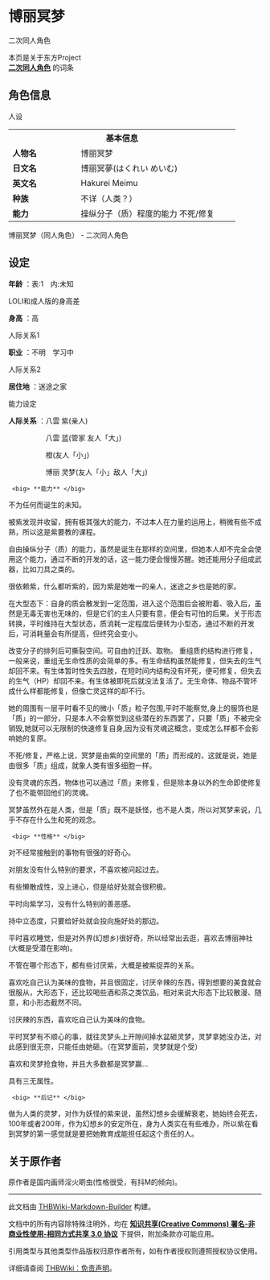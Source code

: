 # 博丽冥梦

<!-- source html: G:\repos\THBWiki-Markdown-Builder\THBWikiMarkdown\Temp\main\c\c1\ns0%3A%E5%8D%9A%E4%B8%BD%E5%86%A5%E6%A2%A6.html -->

二次同人角色

本页是关于东方Project  
 **[二次同人角色](./二次角色列表.md)** 的词条

## 角色信息
[](./文件-博丽冥梦人设1.jpg.md)  [](./文件-博丽冥梦人设1.jpg.md)人设

<table>
<tbody><tr>
<th colspan="2">基本信息</th>
</tr>
<tr>
<td style="width:120px"><b>人物名</b></td><td style="min-width:300px">博丽冥梦</td>
</tr><tr><td><b>日文名</b></td><td>博丽冥夢(はくれい めいむ)</td></tr><tr><td><b>英文名</b></td><td>Hakurei Meimu</td></tr><tr><td><b>种族</b></td><td>不详（人类？）</td></tr><tr><td><b>能力</b></td><td>操纵分子（质）程度的能力  不死/修复</td></tr></tbody></table>

博丽冥梦（同人角色） - 二次同人角色

## 设定
  
 **年龄** ：表:1　内:未知  

  

[](./文件-博丽冥梦人设2.jpg.md)  [](./文件-博丽冥梦人设2.jpg.md)LOLI和成人版的身高差
  
 **身高** ：高  

  

[](./文件-博丽冥梦人设3.jpg.md)  [](./文件-博丽冥梦人设3.jpg.md)人际关系1
  
 **职业** ：不明　学习中  

  

[](./文件-博丽冥梦人设4.jpg.md)  [](./文件-博丽冥梦人设4.jpg.md)人际关系2
  
 **居住地** ：迷途之家  

  

[](./文件-博丽冥梦人设5.jpg.md)  [](./文件-博丽冥梦人设5.jpg.md)能力设定
  
 **人际关系** ：八雲 紫(亲人)  

　　　　　  八雲 蓝(管家 友人「大」)  

　　　　　  橙(友人「小」)  

　　　　　  博丽 灵梦(友人「小」敌人「大」)  

  

  

  

```
 <big> **能力** </big>
```

  
不为任何而诞生的未知。   

被紫发现并收留，拥有极其强大的能力，不过本人在力量的运用上，稍微有些不成熟，所以这是紫要教的课程。  

  

自由操纵分子（质）的能力，虽然是诞生在那样的空间里，但她本人却不完全会使用这个能力，通过不断的开发的话，这一能力便会慢慢苏醒。她还能用分子组成武器，比如刀具之类的。  

很依赖紫，什么都听紫的，因为紫是她唯一的亲人，迷途之乡也是她的家。  

在大型态下：自身的质会散发到一定范围，进入这个范围后会被附着、吸入后，虽然是无毒无害也无味的，但是它们的主人只要有意，便会有可怕的后果。关于形态转换，平时维持在大型状态，质消耗一定程度后便转为小型态，通过不断的开发后，可消耗量会有所提高，但终究会变小。  

  

改变分子的排列后可撕裂空间。可自由的迁跃、取物。 重组质的结构进行修复，一般来说，重组无生命性质的会简单的多。有生命结构虽然能修复，但失去的生气却回不来。有生体暂时性失去四肢，在短时间内结构没有坏死，便可修复，但失去的生气（HP）却回不来。有生体被即死后就没法复活了。无生命体、物品不管坏成什么样都能修复，但像亡灵这样的却不行。  

她的周围有一层平时看不见的微小「质」粒子包围,平时不能察觉,身上的服饰也是「质」的一部分，只是本人不会察觉到这些潜在的东西罢了，只要「质」不被完全销毁,她就可以无限制的快速修复自身,因为没有灵魂这概念，变成怎么样都不会影响她的复原。  

不死/修复，严格上说，冥梦是由紫的空间里的「质」而形成的，这就是说，她是由很多「质」组成，就象人类有很多细胞一样。  

没有灵魂的东西，物体也可以通过「质」来修复，但是除本身以外的生命即使修复了也不能带回他们的灵魂。  

冥梦虽然外在是人类，但是「质」既不是妖怪，也不是人类，所以对冥梦来说，几乎不存在什么生和死的观念。  

  

  

  

```
 <big> **性格** </big>
```

  
对不经常接触到的事物有很强的好奇心。  

对朋友没有什么特别的要求，不喜欢被问起过去。  

有些懒散成性，没上进心，但是给好处就会很积极。  

平时向紫学习，没有什么特别的善恶感。  

持中立态度，只要给好处就会投向施好处的那边。  

平时喜欢睡觉，但是对外界(幻想乡)很好奇，所以经常出去逛，喜欢去博丽神社(大概是受潜在影响)。  

不管在哪个形态下，都有些讨厌紫，大概是被紫捉弄的关系。  

喜欢吃自己认为美味的食物，并且很固定，讨厌辛辣的东西，得到想要的美食就会很服从，大形态下，还比较喝些酒和茶之类饮品，相对来说大形态下比较散漫、随意，和小形态截然不同。  

讨厌辣的东西，喜欢吃自己认为美味的食物。  

平时冥梦有不顺心的事，就往灵梦头上开隙间掉水盆砸灵梦，灵梦拿她没办法，对此感到很无奈，只能任由她砸。（在冥梦面前，灵梦就是个受）  

喜欢和灵梦抢食物，并且大多数都是冥梦赢...  

具有三无属性。  

  

  

  

```
 <big> **后记** </big>
```

  
做为人类的灵梦，对作为妖怪的紫来说，虽然幻想乡会缓解衰老，她始终会死去，100年或者200年，作为幻想乡的安定所在，身为人类实在有些难办，所以紫在看到冥梦的第一感觉就是要把她教育成能担任起这个责任的人。
  


## 关于原作者
  
原作者是国内画师淫火啲虫(性格很受，有抖M的倾向)。
  





---

此文档由 [THBWiki-Markdown-Builder](https://github.com/Delsin-Yu/THBWiki-Markdown-Builder) 构建。

文档中的所有内容除特殊注明外，均在 [**知识共享(Creative Commons) 署名-非商业性使用-相同方式共享 3.0 协议**](https://creativecommons.org/licenses/by-sa/3.0/deed.zh-hans) 下提供，附加条款亦可能应用。

引用类型与其他类型作品版权归原作者所有，如有作者授权则遵照授权协议使用。

详细请查阅 [THBWiki：免责声明](https://thbwiki.cc/THBWiki:%E5%85%8D%E8%B4%A3%E5%A3%B0%E6%98%8E)。

